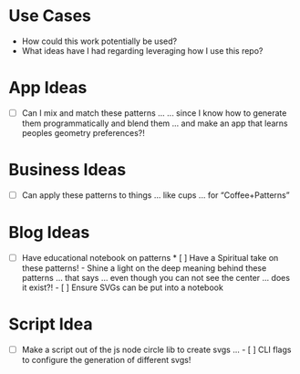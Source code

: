 # Use Cases
- How could this work potentially be used?
- What ideas have I had regarding leveraging how I use this repo?

# App Ideas
- [ ] Can I mix and match these patterns ...
      ... since I know how to generate them programmatically and blend them
      ... and make an app that learns peoples geometry preferences?!

# Business Ideas
- [ ] Can apply these patterns to things ... like cups ... for “Coffee+Patterns”

# Blog Ideas
- [ ] Have educational notebook on patterns
      * [ ] Have a Spiritual take on these patterns!
            - Shine a light on the deep meaning behind these patterns … that says … even though you can not see the center … does it exist?!
      - [ ] Ensure SVGs can be put into a notebook

# Script Idea
- [ ] Make a script out of the js node circle lib to create svgs ...
      - [ ] CLI flags to configure the generation of different svgs!

